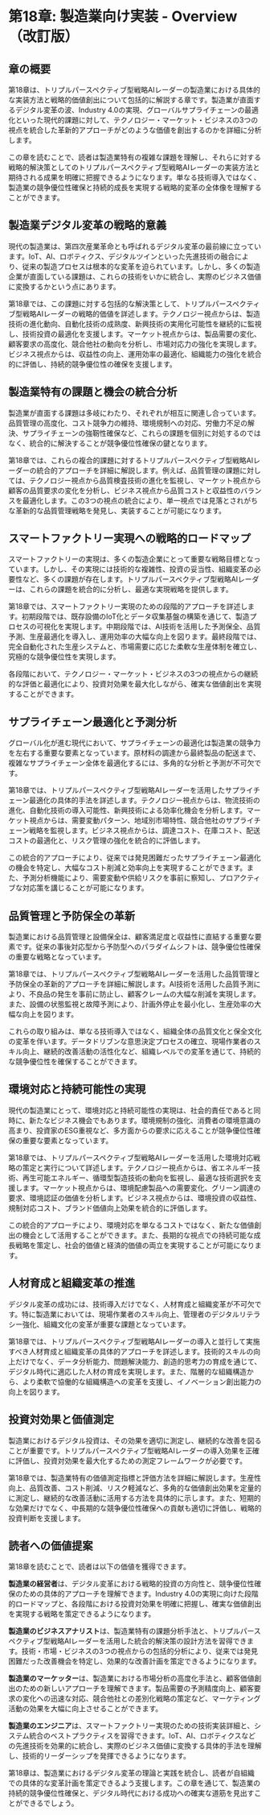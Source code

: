 # 第18章: 製造業向け実装 - Overview（改訂版）

## 章の概要

第18章は、トリプルパースペクティブ型戦略AIレーダーの製造業における具体的な実装方法と戦略的価値創出について包括的に解説する章です。製造業が直面するデジタル変革の波、Industry 4.0の実現、グローバルサプライチェーンの最適化といった現代的課題に対して、テクノロジー・マーケット・ビジネスの3つの視点を統合した革新的アプローチがどのような価値を創出するのかを詳細に分析します。

この章を読むことで、読者は製造業特有の複雑な課題を理解し、それらに対する戦略的解決策としてのトリプルパースペクティブ型戦略AIレーダーの実装方法と期待される成果を明確に把握できるようになります。単なる技術導入ではなく、製造業の競争優位性確保と持続的成長を実現する戦略的変革の全体像を理解することができます。

## 製造業デジタル変革の戦略的意義

現代の製造業は、第四次産業革命とも呼ばれるデジタル変革の最前線に立っています。IoT、AI、ロボティクス、デジタルツインといった先進技術の融合により、従来の製造プロセスは根本的な変革を迫られています。しかし、多くの製造企業が直面している課題は、これらの技術をいかに統合し、実際のビジネス価値に変換するかという点にあります。

第18章では、この課題に対する包括的な解決策として、トリプルパースペクティブ型戦略AIレーダーの戦略的価値を詳述します。テクノロジー視点からは、製造技術の進化動向、自動化技術の成熟度、新興技術の実用化可能性を継続的に監視し、技術投資の最適化を支援します。マーケット視点からは、製品需要の変化、顧客要求の高度化、競合他社の動向を分析し、市場対応力の強化を実現します。ビジネス視点からは、収益性の向上、運用効率の最適化、組織能力の強化を統合的に評価し、持続的競争優位性の確保を支援します。

## 製造業特有の課題と機会の統合分析

製造業が直面する課題は多岐にわたり、それぞれが相互に関連し合っています。品質管理の高度化、コスト競争力の維持、環境規制への対応、労働力不足の解決、サプライチェーンの強靭性確保など、これらの課題を個別に対処するのではなく、統合的に解決することが競争優位性確保の鍵となります。

第18章では、これらの複合的課題に対するトリプルパースペクティブ型戦略AIレーダーの統合的アプローチを詳細に解説します。例えば、品質管理の課題に対しては、テクノロジー視点から品質検査技術の進化を監視し、マーケット視点から顧客の品質要求の変化を分析し、ビジネス視点から品質コストと収益性のバランスを最適化します。この3つの視点の統合により、単一視点では見落とされがちな革新的な品質管理戦略を発見し、実装することが可能になります。

## スマートファクトリー実現への戦略的ロードマップ

スマートファクトリーの実現は、多くの製造企業にとって重要な戦略目標となっています。しかし、その実現には技術的な複雑性、投資の妥当性、組織変革の必要性など、多くの課題が存在します。トリプルパースペクティブ型戦略AIレーダーは、これらの課題を統合的に分析し、最適な実現戦略を提供します。

第18章では、スマートファクトリー実現のための段階的アプローチを詳述します。初期段階では、既存設備のIoT化とデータ収集基盤の構築を通じて、製造プロセスの可視化を実現します。中期段階では、AI技術を活用した予測保全、品質予測、生産最適化を導入し、運用効率の大幅な向上を図ります。最終段階では、完全自動化された生産システムと、市場需要に応じた柔軟な生産体制を確立し、究極的な競争優位性を実現します。

各段階において、テクノロジー・マーケット・ビジネスの3つの視点からの継続的な評価と最適化により、投資対効果を最大化しながら、確実な価値創出を実現することができます。

## サプライチェーン最適化と予測分析

グローバル化が進む現代において、サプライチェーンの最適化は製造業の競争力を左右する重要な要素となっています。原材料の調達から最終製品の配送まで、複雑なサプライチェーン全体を最適化するには、多角的な分析と予測が不可欠です。

第18章では、トリプルパースペクティブ型戦略AIレーダーを活用したサプライチェーン最適化の具体的手法を詳述します。テクノロジー視点からは、物流技術の進化、自動化技術の導入可能性、新興技術による効率化機会を分析します。マーケット視点からは、需要変動パターン、地域別市場特性、競合他社のサプライチェーン戦略を監視します。ビジネス視点からは、調達コスト、在庫コスト、配送コストの最適化と、リスク管理の強化を統合的に評価します。

この統合的アプローチにより、従来では発見困難だったサプライチェーン最適化の機会を特定し、大幅なコスト削減と効率向上を実現することができます。また、予測分析機能により、需要変動や供給リスクを事前に察知し、プロアクティブな対応策を講じることが可能になります。

## 品質管理と予防保全の革新

製造業における品質管理と設備保全は、顧客満足度と収益性に直結する重要な要素です。従来の事後対応型から予防型へのパラダイムシフトは、競争優位性確保の重要な戦略となっています。

第18章では、トリプルパースペクティブ型戦略AIレーダーを活用した品質管理と予防保全の革新的アプローチを詳細に解説します。AI技術を活用した品質予測により、不良品の発生を事前に防止し、顧客クレームの大幅な削減を実現します。また、設備の状態監視と故障予測により、計画外停止を最小化し、生産効率の大幅な向上を図ります。

これらの取り組みは、単なる技術導入ではなく、組織全体の品質文化と保全文化の変革を伴います。データドリブンな意思決定プロセスの確立、現場作業者のスキル向上、継続的改善活動の活性化など、組織レベルでの変革を通じて、持続的な競争優位性を確保することができます。

## 環境対応と持続可能性の実現

現代の製造業にとって、環境対応と持続可能性の実現は、社会的責任であると同時に、新たなビジネス機会でもあります。環境規制の強化、消費者の環境意識の高まり、投資家のESG重視など、多方面からの要求に応えることが競争優位性確保の重要な要素となっています。

第18章では、トリプルパースペクティブ型戦略AIレーダーを活用した環境対応戦略の策定と実行について詳述します。テクノロジー視点からは、省エネルギー技術、再生可能エネルギー、循環型製造技術の動向を監視し、最適な技術選択を支援します。マーケット視点からは、環境配慮製品への需要変化、グリーン調達の要求、環境認証の価値を分析します。ビジネス視点からは、環境投資の収益性、規制対応コスト、ブランド価値向上効果を統合的に評価します。

この統合的アプローチにより、環境対応を単なるコストではなく、新たな価値創出の機会として活用することができます。また、長期的な視点での持続可能な成長戦略を策定し、社会的価値と経済的価値の両立を実現することが可能になります。

## 人材育成と組織変革の推進

デジタル変革の成功には、技術導入だけでなく、人材育成と組織変革が不可欠です。特に製造業においては、現場作業者のスキル向上、管理者のデジタルリテラシー強化、組織文化の変革が重要な課題となっています。

第18章では、トリプルパースペクティブ型戦略AIレーダーの導入と並行して実施すべき人材育成と組織変革の具体的アプローチを詳述します。技術的スキルの向上だけでなく、データ分析能力、問題解決能力、創造的思考力の育成を通じて、デジタル時代に適応した人材の育成を実現します。また、階層的な組織構造から、より柔軟で協働的な組織構造への変革を支援し、イノベーション創出能力の向上を図ります。

## 投資対効果と価値測定

製造業におけるデジタル投資は、その効果を適切に測定し、継続的な改善を図ることが重要です。トリプルパースペクティブ型戦略AIレーダーの導入効果を正確に評価し、投資対効果を最大化するための測定フレームワークが必要です。

第18章では、製造業特有の価値測定指標と評価方法を詳細に解説します。生産性向上、品質改善、コスト削減、リスク軽減など、多角的な価値創出効果を定量的に測定し、継続的な改善活動に活用する方法を具体的に示します。また、短期的な効果だけでなく、中長期的な競争優位性確保への貢献も適切に評価し、戦略的投資判断を支援します。

## 読者への価値提案

第18章を読むことで、読者は以下の価値を獲得できます。

**製造業の経営者**は、デジタル変革における戦略的投資の方向性と、競争優位性確保のための具体的アプローチを理解できます。Industry 4.0の実現に向けた段階的ロードマップと、各段階における投資対効果を明確に把握し、確実な価値創出を実現する戦略を策定できるようになります。

**製造業のビジネスアナリスト**は、製造業特有の課題分析手法と、トリプルパースペクティブ型戦略AIレーダーを活用した統合的解決策の設計方法を習得できます。技術・市場・ビジネスの3つの視点からの包括的分析により、従来では発見困難だった改善機会を特定し、効果的な改善計画を策定できるようになります。

**製造業のマーケッター**は、製造業における市場分析の高度化手法と、顧客価値創出のための新しいアプローチを理解できます。製品需要の予測精度向上、顧客要求の変化への迅速な対応、競合他社との差別化戦略の策定など、マーケティング活動の効果を大幅に向上させることができます。

**製造業のエンジニア**は、スマートファクトリー実現のための技術実装詳細と、システム統合のベストプラクティスを習得できます。IoT、AI、ロボティクスなどの先進技術を効果的に統合し、実際のビジネス価値に変換する具体的手法を理解し、技術的リーダーシップを発揮できるようになります。

第18章は、製造業におけるデジタル変革の理論と実践を統合し、読者が自組織での具体的な変革計画を策定できるよう支援します。この章を通じて、製造業の持続的競争優位性確保と、デジタル時代における成功への確実な道筋を見出すことができるでしょう。


